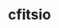 ---
title: "cfitsio"
layout: cache
categories: [package, develop]
meta: {"versions": ["4.5.0"], "compilers": ["gcc@=11.4.0"], "oss": ["ubuntu22.04"], "platforms": ["linux"], "targets": ["x86_64_v3"], "stacks": ["hep", "root"], "num_specs": 4, "num_specs_by_stack": {"root": 4, "hep": 4}}
spec_details: [{"hash": "eq3xbvfgtbdx7kedoq63r6wduo4qw6g7", "compiler": "gcc@=11.4.0", "versions": ["4.5.0"], "os": "ubuntu22.04", "platform": "linux", "target": "x86_64_v3", "variants": ["build_system=autotools", "+bzip2", "+fortran"], "stacks": ["root", "hep"], "size": "-", "tarball": "https://binaries.spack.io/develop/build_cache/linux-ubuntu22.04-x86_64_v3/gcc-11.4.0/cfitsio-4.5.0/linux-ubuntu22.04-x86_64_v3-gcc-11.4.0-cfitsio-4.5.0-eq3xbvfgtbdx7kedoq63r6wduo4qw6g7.spack"}, {"hash": "hhbe3jxedmiemtslfchquc7w5y2zgl5c", "compiler": "gcc@=11.4.0", "versions": ["4.5.0"], "os": "ubuntu22.04", "platform": "linux", "target": "x86_64_v3", "variants": ["build_system=autotools", "+bzip2", "+fortran"], "stacks": ["root", "hep"], "size": "-", "tarball": "https://binaries.spack.io/develop/build_cache/linux-ubuntu22.04-x86_64_v3/gcc-11.4.0/cfitsio-4.5.0/linux-ubuntu22.04-x86_64_v3-gcc-11.4.0-cfitsio-4.5.0-hhbe3jxedmiemtslfchquc7w5y2zgl5c.spack"}, {"hash": "7g2pcwfx4yr5enhs7g5gvoeetccnqsji", "compiler": "gcc@=11.4.0", "versions": ["4.5.0"], "os": "ubuntu22.04", "platform": "linux", "target": "x86_64_v3", "variants": ["build_system=autotools", "+bzip2", "+fortran"], "stacks": ["root", "hep"], "size": "-", "tarball": "https://binaries.spack.io/develop/build_cache/linux-ubuntu22.04-x86_64_v3/gcc-11.4.0/cfitsio-4.5.0/linux-ubuntu22.04-x86_64_v3-gcc-11.4.0-cfitsio-4.5.0-7g2pcwfx4yr5enhs7g5gvoeetccnqsji.spack"}, {"hash": "6dwiyutotqd4hazwvlyocup3i7j4bokt", "compiler": "gcc@=11.4.0", "versions": ["4.5.0"], "os": "ubuntu22.04", "platform": "linux", "target": "x86_64_v3", "variants": ["build_system=autotools", "+bzip2", "+fortran"], "stacks": ["root", "hep"], "size": "-", "tarball": "https://binaries.spack.io/develop/build_cache/linux-ubuntu22.04-x86_64_v3/gcc-11.4.0/cfitsio-4.5.0/linux-ubuntu22.04-x86_64_v3-gcc-11.4.0-cfitsio-4.5.0-6dwiyutotqd4hazwvlyocup3i7j4bokt.spack"}]
---